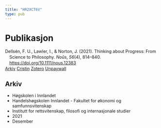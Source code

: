 ```yaml
---
title: "HR2XCT6V"
type: pub
---
```

<h1>Publikasjon</h1>
<article id="csl-bib-container-HR2XCT6V" class="csl-bib-container">
  <div class="csl-bib-body" style="line-height: 1.35; padding-left: 1em; text-indent:-1em;">
  <div class="csl-entry">Dells&#xE9;n, F. U., Lawler, I., &amp; Norton, J. (2021). Thinking about Progress: From Science to Philosophy. <i>No&#xFB;s</i>, <i>56</i>(4), 814&#x2013;840. <a href="https://doi.org/10.1111/nous.12383">https://doi.org/10.1111/nous.12383</a></div>
</div>
  <div class="csl-bib-buttons">
    <a href="#taxonomy-article-HR2XCT6V" class="csl-bib-button">Arkiv</a>
    <a href alt="Cristin URL" class="csl-bib-button">Cristin</a>
    <a href alt="Zotero URL" class="csl-bib-button">Zotero</a>
    <a href="https://onlinelibrary.wiley.com/doi/pdfdirect/10.1111/nous.12383" class="csl-bib-button">Unpaywall</a>
  </div>
  <div id="csl-bib-meta-container-HR2XCT6V"></div>
</article>
<div id="csl-bib-meta-HR2XCT6V" class="csl-bib-meta">
  <article id="taxonomy-article-HR2XCT6V" class="taxonomy-article">
    <h1>Arkiv</h1>
    <ul>
      <li>Høgskolen i Innlandet</li>
      <li>Handelshøgskolen Innlandet - Fakultet for økonomi og samfunnsvitenskap</li>
      <li>Institutt for rettsvitenskap, filosofi og internasjonale studier</li>
      <li>2021</li>
      <li>Desember</li>
    </ul>
  </article>
</div>
